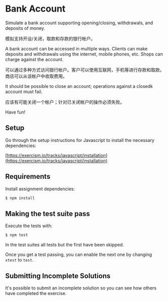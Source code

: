 # Bank Account

Simulate a bank account supporting opening/closing, withdrawals, and deposits of money.

模拟支持开设/关闭，取款和存款的银行帐户。

A bank account can be accessed in multiple ways. Clients can make
deposits and withdrawals using the internet, mobile phones, etc. Shops
can charge against the account.

可以通过多种方式访问银行帐户。客户可以使用互联网，手机等进行存款和取款。商店可以从该帐户中收取费用。

It should be possible to close an account; operations against a closedk
account must fail.

应该有可能关闭一个帐户；针对已关闭帐户的操作必须失败。

Have fun!

## Setup

Go through the setup instructions for Javascript to install the necessary dependencies:

[https://exercism.io/tracks/javascript/installation](https://exercism.io/tracks/javascript/installation)

## Requirements

Install assignment dependencies:

```bash
$ npm install
```

## Making the test suite pass

Execute the tests with:

```bash
$ npm test
```

In the test suites all tests but the first have been skipped.

Once you get a test passing, you can enable the next one by changing `xtest` to `test`.

## Submitting Incomplete Solutions

It's possible to submit an incomplete solution so you can see how others have completed the exercise.
